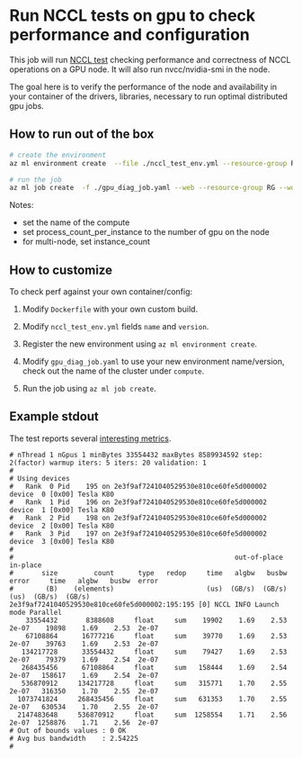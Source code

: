 # Run NCCL tests on gpu to check performance and configuration

This job will run [NCCL test](https://github.com/NVIDIA/nccl-tests) checking performance and correctness of NCCL operations on a GPU node. It will also run nvcc/nvidia-smi in the node.

The goal here is to verify the performance of the node and availability in your container of the drivers, libraries, necessary to run optimal distributed gpu jobs.

## How to run out of the box

```bash
# create the environment
az ml environment create  --file ./nccl_test_env.yml --resource-group RG --workspace-name WS

# run the job
az ml job create  -f ./gpu_diag_job.yaml --web --resource-group RG --workspace-name WS
```

Notes:
- set the name of the compute
- set process_count_per_instance to the number of gpu on the node
- for multi-node, set instance_count

## How to customize

To check perf against your own container/config:

1. Modify `Dockerfile` with your own custom build.

2. Modify `nccl_test_env.yml` fields `name` and `version`.

3. Register the new environment using `az ml environment create`.

4. Modify `gpu_diag_job.yaml` to use your new environment name/version, check out the name of the cluster under `compute`.

5. Run the job using `az ml job create`.

## Example stdout

The test reports several [interesting metrics](https://github.com/NVIDIA/nccl-tests/blob/master/doc/PERFORMANCE.md).

```log
# nThread 1 nGpus 1 minBytes 33554432 maxBytes 8589934592 step: 2(factor) warmup iters: 5 iters: 20 validation: 1 
#
# Using devices
#   Rank  0 Pid    195 on 2e3f9af7241040529530e810ce60fe5d000002 device  0 [0x00] Tesla K80
#   Rank  1 Pid    196 on 2e3f9af7241040529530e810ce60fe5d000002 device  1 [0x00] Tesla K80
#   Rank  2 Pid    198 on 2e3f9af7241040529530e810ce60fe5d000002 device  2 [0x00] Tesla K80
#   Rank  3 Pid    197 on 2e3f9af7241040529530e810ce60fe5d000002 device  3 [0x00] Tesla K80
#
#                                                       out-of-place                       in-place          
#       size         count      type   redop     time   algbw   busbw  error     time   algbw   busbw  error
#        (B)    (elements)                       (us)  (GB/s)  (GB/s)            (us)  (GB/s)  (GB/s)       
2e3f9af7241040529530e810ce60fe5d000002:195:195 [0] NCCL INFO Launch mode Parallel
    33554432       8388608     float     sum    19902    1.69    2.53  2e-07    19898    1.69    2.53  2e-07
    67108864      16777216     float     sum    39770    1.69    2.53  2e-07    39763    1.69    2.53  2e-07
   134217728      33554432     float     sum    79427    1.69    2.53  2e-07    79379    1.69    2.54  2e-07
   268435456      67108864     float     sum   158444    1.69    2.54  2e-07   158617    1.69    2.54  2e-07
   536870912     134217728     float     sum   315771    1.70    2.55  2e-07   316350    1.70    2.55  2e-07
  1073741824     268435456     float     sum   631353    1.70    2.55  2e-07   630534    1.70    2.55  2e-07
  2147483648     536870912     float     sum  1258554    1.71    2.56  2e-07  1258876    1.71    2.56  2e-07
# Out of bounds values : 0 OK
# Avg bus bandwidth    : 2.54225 
#
```

